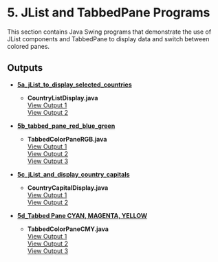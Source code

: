 # 5. JList and TabbedPane Programs

This section contains Java Swing programs that demonstrate the use of JList components and TabbedPane to display data and switch between colored panes.

## Outputs

- **[5a_jList_to_display_selected_countries](./05A_JList_Display_SelectedCountries)**

  - **CountryListDisplay.java**  
    [View Output 1](./05A_JList_Display_SelectedCountries/5a.png)  
    [View Output 2](./05A_JList_Display_SelectedCountries/5a0.png)

- **[5b_tabbed_pane_red_blue_green](./05B_TabbedPane_Red_Blue_Green)**

  - **TabbedColorPaneRGB.java**  
    [View Output 1](./05B_TabbedPane_Red_Blue_Green/5b.png)  
    [View Output 2](./05B_TabbedPane_Red_Blue_Green/5b0.png)  
    [View Output 3](./05B_TabbedPane_Red_Blue_Green/5b00.png)

- **[5c_jList_and_display_country_capitals](./05C_JList_Display_CountryCapitals)**

  - **CountryCapitalDisplay.java**  
    [View Output 1](./05C_JList_Display_CountryCapitals/5c.png)  
    [View Output 2](./05C_JList_Display_CountryCapitals/5c0.png)

- **[5d_Tabbed Pane CYAN, MAGENTA, YELLOW](./05D_TabbedPane_Cyan_Magenta_Yellow)**
  - **TabbedColorPaneCMY.java**  
    [View Output 1](./05D_TabbedPane_Cyan_Magenta_Yellow/5d.png)  
    [View Output 2](./05D_TabbedPane_Cyan_Magenta_Yellow/5d0.png)  
    [View Output 3](./05D_TabbedPane_Cyan_Magenta_Yellow/5d00.png)
